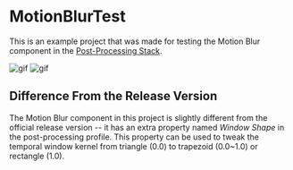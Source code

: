 MotionBlurTest
==============

This is an example project that was made for testing the Motion Blur component in the
[Post-Processing Stack](https://github.com/Unity-Technologies/PostProcessing).

![gif](http://i.imgur.com/a7HHC8w.gif) ![gif](http://i.imgur.com/XQcHOAg.gif)

Difference From the Release Version
-----------------------------------

The Motion Blur component in this project is slightly different from the official
release version -- it has an extra property named *Window Shape* in the post-processing
profile. This property can be used to tweak the temporal window kernel from triangle
(0.0) to trapezoid (0.0~1.0) or rectangle (1.0).
